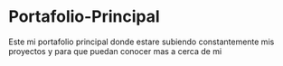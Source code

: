 # Portafolio-Principal

Este mi portafolio principal donde estare subiendo constantemente mis proyectos y para que puedan conocer mas a cerca de mi
